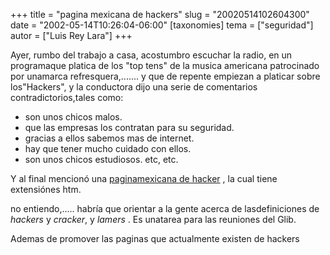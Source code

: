 +++
title = "pagina mexicana de hackers"
slug = "20020514102604300"
date = "2002-05-14T10:26:04-06:00"
[taxonomies]
tema = ["seguridad"]
autor = ["Luis Rey Lara"]
+++

Ayer, rumbo del trabajo a casa, acostumbro escuchar la radio, en un
programaque platica de los "top tens" de la musica americana patrocinado
por unamarca refresquera,....... y que de repente empiezan a platicar
sobre los"Hackers", y la conductora dijo una serie de comentarios
contradictorios,tales como:

- son unos chicos malos.
- que las empresas los contratan para su seguridad.
- gracias a ellos sabemos mas de internet.
- hay que tener mucho cuidado con ellos.
- son unos chicos estudiosos. etc, etc.

Y al final mencionó una [paginamexicana de
hacker](http://www.hackers.com.mx) , la cual tiene extensiónes htm.

no entiendo,..... habría que orientar a la gente acerca de
lasdefiniciones de *hackers* y *cracker*, y *lamers* . Es unatarea para
las reuniones del Glib.

Ademas de promover las paginas que actualmente existen de hackers
